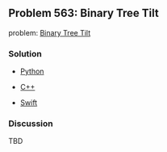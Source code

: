 ## Problem 563: Binary Tree Tilt

problem: [Binary Tree Tilt](https://leetcode.com/problems/binary-tree-tilt/)

### Solution

- [Python](../python/problem563.py)

- [C++](../cpp/problem563.cpp)

- [Swift](../swift/problem563.swift)

### Discussion

TBD

